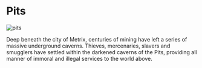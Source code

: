 # Pits

![pits](https://d2hl7maqck52px.cloudfront.net/continents/rathe/pits/pits.webp)

Deep beneath the city of Metrix, centuries of mining have left a series of massive underground caverns. Thieves, mercenaries, slavers and smugglers have settled within the darkened caverns of the Pits, providing all manner of immoral and illegal services to the world above.
